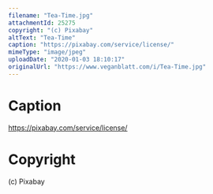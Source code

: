 ```yaml
---
filename: "Tea-Time.jpg"
attachmentId: 25275
copyright: "(c) Pixabay"
altText: "Tea-Time"
caption: "https://pixabay.com/service/license/"
mimeType: "image/jpeg"
uploadDate: "2020-01-03 18:10:17"
originalUrl: "https://www.veganblatt.com/i/Tea-Time.jpg"
---
```


# Caption

https://pixabay.com/service/license/

# Copyright

(c) Pixabay

